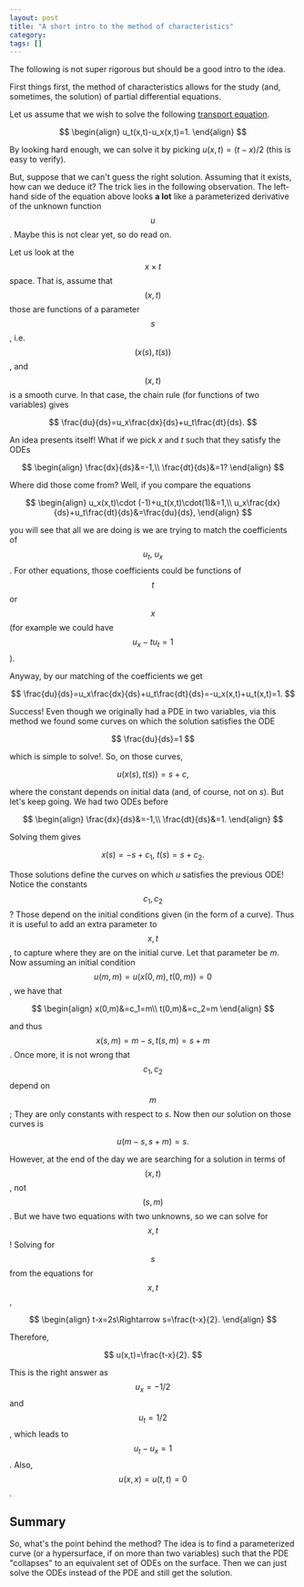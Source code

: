 ```yaml
---
layout: post
title: "A short intro to the method of characteristics"
category:
tags: []
---
```


The following is not super rigorous but should be a good intro to the idea.

First things first, the method of characteristics allows for the study (and, sometimes, the solution) of partial differential equations.

Let us assume that we wish to solve the following [transport equation](https://en.wikipedia.org/wiki/Convection%E2%80%93diffusion_equation).

$$
\begin{align}
u_t(x,t)-u_x(x,t)=1.
\end{align}
$$

By looking hard enough, we can solve it by picking $u(x,t)=(t-x)/2$ (this is easy to verify).

But, suppose that we can't guess the right solution. Assuming that it exists, how can we deduce it? The trick lies in the following observation. The left-hand side of the equation above looks **a lot** like a parameterized derivative of the unknown function $$u$$. Maybe this is not clear yet, so do read on.

Let us look at the $$x\times t$$ space. That is, assume that $$(x,t)$$  those are functions of a parameter $$s$$, i.e. $$(x(s),t(s))$$, and $$(x,t)$$ is a smooth curve. In that case, the chain rule (for functions of two variables) gives

$$
\frac{du}{ds}=u_x\frac{dx}{ds}+u_t\frac{dt}{ds}.
$$

An idea presents itself! What if we pick $x$ and $t$ such that they satisfy the ODEs

$$
\begin{align}
\frac{dx}{ds}&=-1,\\
\frac{dt}{ds}&=1?
\end{align}
$$

Where did those come from? Well, if you compare the equations

$$
\begin{align}
u_x(x,t)\cdot (-1)+u_t(x,t)\cdot(1)&=1,\\
u_x\frac{dx}{ds}+u_t\frac{dt}{ds}&=\frac{du}{ds},
\end{align}
$$

you will see that all we are doing is we are trying to match the coefficients of $$u_t,\ u_x$$. For other equations, those coefficients could be functions of $$t$$ or $$x$$ (for example we could have $$u_x-tu_t=1$$).

Anyway, by our matching of the coefficients we get

$$
\frac{du}{ds}=u_x\frac{dx}{ds}+u_t\frac{dt}{ds}=-u_x(x,t)+u_t(x,t)=1.
$$

Success! Even though we originally had a PDE in two variables, via this method we found some curves on which the solution satisfies the ODE

$$
\frac{du}{ds}=1
$$

which is simple to solve!. So, on those curves,

$$
u(x(s),t(s))=s+c,
$$

where the constant depends on initial data (and, of course, not on $s$). But let's keep going. We had two ODEs before

$$
\begin{align}
\frac{dx}{ds}&=-1,\\
\frac{dt}{ds}&=1.
\end{align}
$$

Solving them gives

$$
x(s)=-s+c_1,\ t(s)=s+c_2.
$$

Those solutions define the curves on which $u$ satisfies the previous ODE! Notice the constants $$c_1,c_2$$? Those depend on the initial conditions given (in the form of a curve). Thus it is useful to add an extra parameter to $$x,t$$, to capture where they are on the initial curve. Let that parameter be $m$. Now  assuming an initial condition $$u(m,m)=u(x(0,m),t(0,m))=0$$, we have that

$$
\begin{align}
x(0,m)&=c_1=m\\
t(0,m)&=c_2=m
\end{align}
$$

and thus $$x(s,m)=m-s,t(s,m)=s+m$$. Once more, it is not wrong that $$c_1,c_2$$ depend on $$m$$; They are only constants with respect to $s$. Now then our solution on those curves is

$$
u(m-s,s+m)=s.
$$

However, at the end of the day we are searching for a solution in terms of $$(x,t)$$, not $$(s,m)$$. But we have two equations with two unknowns, so we can solve for $$x,t$$! Solving for $$s$$ from the equations for $$x,t$$,

$$
\begin{align}
t-x=2s\Rightarrow s=\frac{t-x}{2}.
\end{align}
$$


Therefore,

$$
u(x,t)=\frac{t-x}{2}.
$$

This is the right answer as $$u_x=-1/2$$ and $$u_t=1/2$$, which leads to $$u_t-u_x=1$$. Also, $$u(x,x)=u(t,t)=0$$.

## Summary

So, what's the point behind the method? The idea is to find a parameterized curve (or a hypersurface, if on more than two variables) such that the PDE "collapses" to an equivalent set of ODEs on the surface. Then we can just solve the ODEs instead of the PDE and still get the solution.
